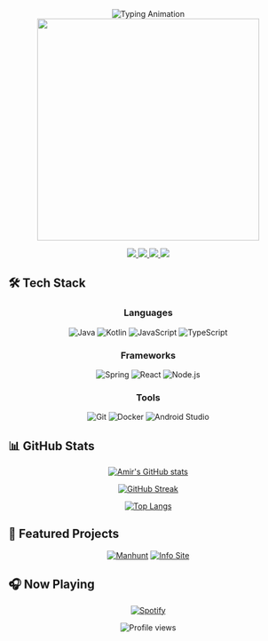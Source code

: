 <div align="center">
  
<!-- Animated Header -->
<img src="https://readme-typing-svg.demolab.com?font=Fira+Code&weight=600&size=26&duration=4000&pause=1000&color=58A6FF&vCenter=true&width=500&height=50&lines=Hi+there+👋,+I'm+Amir;Full-Stack+Developer;Open+Source+Contributor;Tech+Enthusiast" alt="Typing Animation" />

<!-- Profile GIF -->
<img src="https://i.imgur.com/3Jt6x7R.gif" width="400"/>

<!-- Social Badges -->
<p align="center">
  <a href="https://linkedin.com/in/YOUR_PROFILE">
    <img src="https://img.shields.io/badge/-LinkedIn-0A66C2?style=flat&logo=linkedin&logoColor=white"/>
  </a>
  <a href="https://twitter.com/YOUR_TWITTER">
    <img src="https://img.shields.io/badge/-Twitter-1DA1F2?style=flat&logo=twitter&logoColor=white"/>
  </a>
  <a href="https://t.me/YOUR_TELEGRAM">
    <img src="https://img.shields.io/badge/-Telegram-26A5E4?style=flat&logo=telegram&logoColor=white"/>
  </a>
  <a href="mailto:YOUR_EMAIL@gmail.com">
    <img src="https://img.shields.io/badge/-Gmail-EA4335?style=flat&logo=gmail&logoColor=white"/>
  </a>
</p>

</div>

## 🛠 Tech Stack

<div align="center">

### Languages
![Java](https://img.shields.io/badge/-Java-007396?style=flat&logo=java&logoColor=white)
![Kotlin](https://img.shields.io/badge/-Kotlin-7F52FF?style=flat&logo=kotlin&logoColor=white)
![JavaScript](https://img.shields.io/badge/-JavaScript-F7DF1E?style=flat&logo=javascript&logoColor=black)
![TypeScript](https://img.shields.io/badge/-TypeScript-3178C6?style=flat&logo=typescript&logoColor=white)

### Frameworks
![Spring](https://img.shields.io/badge/-Spring-6DB33F?style=flat&logo=spring&logoColor=white)
![React](https://img.shields.io/badge/-React-61DAFB?style=flat&logo=react&logoColor=black)
![Node.js](https://img.shields.io/badge/-Node.js-339933?style=flat&logo=node.js&logoColor=white)

### Tools
![Git](https://img.shields.io/badge/-Git-F05032?style=flat&logo=git&logoColor=white)
![Docker](https://img.shields.io/badge/-Docker-2496ED?style=flat&logo=docker&logoColor=white)
![Android Studio](https://img.shields.io/badge/-Android_Studio-3DDC84?style=flat&logo=android-studio&logoColor=white)

</div>

## 📊 GitHub Stats

<div align="center">

<!-- Stats Card -->
[![Amir's GitHub stats](https://github-readme-stats.vercel.app/api?username=omslx&show_icons=true&theme=onedark&hide_border=true&bg_color=0D1117&title_color=58A6FF&icon_color=58A6FF&text_color=8B949E)](https://github.com/omslx)

<!-- Streak Stats -->
[![GitHub Streak](https://streak-stats.demolab.com?user=omslx&theme=onedark&hide_border=true&background=0D1117&ring=58A6FF&fire=58A6FF&currStreakNum=8B949E&sideNums=8B949E&currStreakLabel=58A6FF&sideLabels=58A6FF&dates=8B949E)](https://git.io/streak-stats)

<!-- Top Languages -->
[![Top Langs](https://github-readme-stats.vercel.app/api/top-langs/?username=omslx&layout=compact&theme=onedark&hide_border=true&bg_color=0D1117&title_color=58A6FF&text_color=8B949E)](https://github.com/omslx)

</div>

## 🚀 Featured Projects

<div align="center">

<!-- Project Cards -->
[![Manhunt](https://github-readme-stats.vercel.app/api/pin/?username=omslx&repo=Manhunt&theme=onedark&hide_border=true&bg_color=0D1117&title_color=58A6FF&text_color=8B949E)](https://github.com/omslx/Manhunt)
[![Info Site](https://github-readme-stats.vercel.app/api/pin/?username=omslx&repo=new-information-site&theme=onedark&hide_border=true&bg_color=0D1117&title_color=58A6FF&text_color=8B949E)](https://github.com/omslx/new-information-site)

</div>

## 🎧 Now Playing

<div align="center">

<!-- Spotify -->
[![Spotify](https://spotify-github-profile.vercel.app/api/view?uid=YOUR_SPOTIFY_ID&cover_image=true&theme=novatorem&bar_color=58A6FF&bar_color_cover=true)](https://open.spotify.com/user/YOUR_SPOTIFY_ID)

</div>

<div align="center">

<!-- Footer -->
<img src="https://komarev.com/ghpvc/?username=omslx&label=Profile+Views&color=58A6FF&style=flat" alt="Profile views" />
  
</div>
